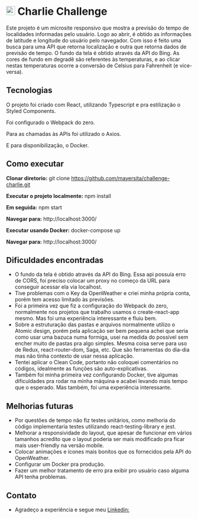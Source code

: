 # <img src="https://avatars1.githubusercontent.com/u/7063040?v=4&s=200.jpg" alt="HU" width="24" /> Charlie Challenge

Este projeto é um microsite responsivo que mostra a previsão do tempo de localidades informadas pelo usuário.
Logo ao abrir, é obtido as informações de latitude e longitude do usuário pelo navegador. Com isso é feito uma busca para uma API que retorna localização e outra que retorna dados de previsão de tempo.
O fundo da tela é obtido através da API do Bing.
As cores de fundo em degradê são referentes às temperaturas, e ao clicar nestas temperaturas ocorre a conversão de Celsius para Fahrenheit (e vice-versa).

## Tecnologias
O projeto foi criado com React, utilizando Typescript e pra estilização o Styled Components.

Foi configurado o Webpack do zero.

Para as chamadas às APIs foi utilizado o Axios.

E para disponibilização, o Docker.

## Como executar
**Clonar diretorio:**
  git clone https://github.com/mayersita/challenge-charlie.git

**Executar o projeto localmente:**
  npm install

**Em seguida:**
  npm start

**Navegar para:**
  http://localhost:3000/

**Executar usando Docker:**
  docker-compose up

**Navegar para:**
  http://localhost:3000/


## Dificuldades encontradas
- O fundo da tela é obtido através da API do Bing. Essa api possuía erro de CORS, foi preciso colocar um proxy no começo da URL para conseguir acessar ela via localhost.
- Tive problemas com o Key da OpenWeather e criei minha própria conta, porém tem acesso limitado às previsões.
- Foi a primeira vez que fiz a configuração do Webpack do zero, normalmente nos projetos que trabalho usamos o create-react-app mesmo. Mas foi uma experiência interessante e fluiu bem.
- Sobre a estruturação das pastas e arquivos normalmente utilizo o Atomic design, porém pela aplicação ser bem pequena achei que seria como usar uma bazuca numa formiga, usei na medida do possível sem encher muito de pastas pra algo simples. Mesma coisa serve para uso de Redux, react-router-dom, Saga, etc. Que são ferramentas do dia-dia mas não tinha contexto de usar nessa aplicação.
- Tentei aplicar o Clean Code, portanto não coloquei comentários no códigos, idealmente as funções são auto-explicativas.
- Também foi minha primeira vez configurando Docker, tive algumas dificuldades pra rodar na minha máquina e acabei levando mais tempo que o esperado. Mas também, foi uma experiência interessante.

## Melhorias futuras
- Por questões de tempo não fiz testes unitários, como melhoria do código implementaria testes utilizando react-testing-library e jest.
- Melhorar a responsividade do layout, que apesar de funcionar em vários tamanhos acredito que o layout poderia ser mais modificado pra ficar mais user-friendly na versão mobile.
- Colocar animações e ícones mais bonitos que os fornecidos pela API do OpenWeather.
- Configurar um Docker pra produção.
- Fazer um melhor tratamento de erro pra exibir pro usuário caso alguma API tenha problemas.

## Contato
- Agradeço a experiência e segue meu [Linkedin:](https://www.linkedin.com/in/nataliamayer/)